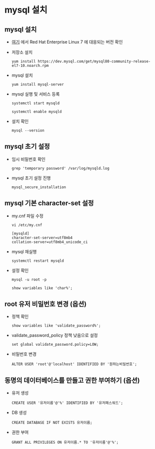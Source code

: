 #  mysql 설치

## mysql 설치

* [여기](https://dev.mysql.com/downloads/repo/yum/) 에서 Red Hat Enterprise Linux 7 에 대응되는 버전 확인

* 저장소 설치
    ```
    yum install https://dev.mysql.com/get/mysql80-community-release-el7-10.noarch.rpm
    ```

* mysql 설치
    ```
    yum install mysql-server
    ```

* mysql 실행 및 서비스 등록
    ```
    systemctl start mysqld
    ```
    ```
    systemctl enable mysqld
    ```

* 설치 확인
    ```
    mysql --version
    ```

## mysql 초기 설정

* 임시 비밀번호 확인
    ```
    grep 'temporary password' /var/log/mysqld.log
    ```

* mysql 초기 설정 진행
    ```
    mysql_secure_installation
    ```

## mysql 기본 character-set 설정

* my.cnf 파일 수정
    ```
    vi /etc/my.cnf
    ```
    ```
    [mysqld]
    character-set-server=utf8mb4
    collation-server=utf8mb4_unicode_ci
    ```

* mysql 재실행
    ```
    systemctl restart mysqld
    ```

* 설정 확인
    ```
    mysql -u root -p
    ```
    ```
    show variables like 'char%';
    ```

## root 유저 비밀번호 변경 (옵션)

* 정책 확인
    ```
    show variables like 'validate_password%';
    ```

* validate_password_policy 정책 낮음으로 설정
    ```
    set global validate_password.policy=LOW;
    ```

* 비밀번호 변경
    ```
    ALTER USER 'root'@'localhost' IDENTIFIED BY '원하는비밀번호';
    ```

## 동명의 데이터베이스를 만들고 권한 부여하기 (옵션)

* 유저 생성
    ```
    CREATE USER '유저이름'@'%' IDENTIFIED BY '유저패스워드';
    ```

* DB 생성
    ```
    CREATE DATABASE IF NOT EXISTS 유저이름;
    ```

* 권한 부여
    ```
    GRANT ALL PRIVILEGES ON 유저이름.* TO '유저이름'@'%';
    ```